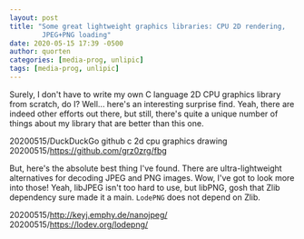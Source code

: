```yaml
---
layout: post
title: "Some great lightweight graphics libraries: CPU 2D rendering,
        JPEG+PNG loading"
date: 2020-05-15 17:39 -0500
author: quorten
categories: [media-prog, unlipic]
tags: [media-prog, unlipic]
---
```


Surely, I don't have to write my own C language 2D CPU graphics
library from scratch, do I?  Well... here's an interesting surprise
find.  Yeah, there are indeed other efforts out there, but still,
there's quite a unique number of things about my library that are
better than this one.

20200515/DuckDuckGo github c 2d cpu graphics drawing  
20200515/https://github.com/grz0zrg/fbg

But, here's the absolute best thing I've found.  There are
ultra-lightweight alternatives for decoding JPEG and PNG images.  Wow,
I've got to look more into those!  Yeah, libJPEG isn't too hard to
use, but libPNG, gosh that Zlib dependency sure made it a main.
`LodePNG` does not depend on Zlib.

20200515/http://keyj.emphy.de/nanojpeg/  
20200515/https://lodev.org/lodepng/
